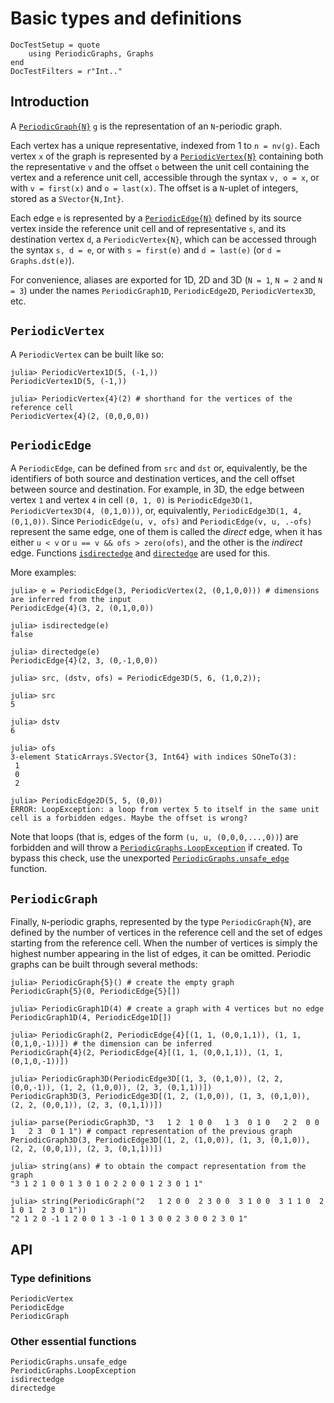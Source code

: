 # Basic types and definitions

```@meta
DocTestSetup = quote
    using PeriodicGraphs, Graphs
end
DocTestFilters = r"Int.."
```

## Introduction

A [`PeriodicGraph{N}`](@ref) `g` is the representation of an `N`-periodic graph.

Each vertex has a unique representative, indexed from 1 to `n = nv(g)`.
Each vertex `x` of the graph is represented by a [`PeriodicVertex{N}`](@ref) containing
both the representative `v` and the offset `o` between the unit cell containing the vertex
and a reference unit cell, accessible through the syntax `v, o = x`, or with `v = first(x)`
and `o = last(x)`.
The offset is a `N`-uplet of integers, stored as a `SVector{N,Int}`.

Each edge `e` is represented by a [`PeriodicEdge{N}`](@ref) defined by its source vertex
inside the reference unit cell and of representative `s`, and its destination vertex `d`, a
`PeriodicVertex{N}`, which can be accessed through the syntax `s, d = e`, or with
`s = first(e)` and `d = last(e)` (or `d = Graphs.dst(e)`).

For convenience, aliases are exported for 1D, 2D and 3D (`N = 1`, `N = 2` and `N = 3`)
under the names `PeriodicGraph1D`, `PeriodicEdge2D`, `PeriodicVertex3D`, etc.

## `PeriodicVertex`

A `PeriodicVertex` can be built like so:

```jldoctest
julia> PeriodicVertex1D(5, (-1,))
PeriodicVertex1D(5, (-1,))

julia> PeriodicVertex{4}(2) # shorthand for the vertices of the reference cell
PeriodicVertex{4}(2, (0,0,0,0))
```

## `PeriodicEdge`

A `PeriodicEdge`, can be defined from `src` and `dst` or, equivalently, be the identifiers
of both source and destination vertices, and the cell offset between source and destination.
For example, in 3D, the edge between vertex `1` and vertex `4` in cell `(0, 1, 0)` is
`PeriodicEdge3D(1, PeriodicVertex3D(4, (0,1,0)))`, or, equivalently,
`PeriodicEdge3D(1, 4, (0,1,0))`. Since `PeriodicEdge(u, v, ofs)` and
`PeriodicEdge(v, u, .-ofs)` represent the same edge, one of them is called the *direct*
edge, when it has either `u < v` or `u == v && ofs > zero(ofs)`, and the other is the
*indirect* edge. Functions [`isdirectedge`](@ref) and [`directedge`](@ref) are used for
this.

More examples:

```jldoctest
julia> e = PeriodicEdge(3, PeriodicVertex(2, (0,1,0,0))) # dimensions are inferred from the input
PeriodicEdge{4}(3, 2, (0,1,0,0))

julia> isdirectedge(e)
false

julia> directedge(e)
PeriodicEdge{4}(2, 3, (0,-1,0,0))

julia> src, (dstv, ofs) = PeriodicEdge3D(5, 6, (1,0,2));

julia> src
5

julia> dstv
6

julia> ofs
3-element StaticArrays.SVector{3, Int64} with indices SOneTo(3):
 1
 0
 2

julia> PeriodicEdge2D(5, 5, (0,0))
ERROR: LoopException: a loop from vertex 5 to itself in the same unit cell is a forbidden edges. Maybe the offset is wrong?
```

Note that loops (that is, edges of the form `(u, u, (0,0,0,...,0))`) are forbidden and will
throw a [`PeriodicGraphs.LoopException`](@ref) if created.
To bypass this check, use the unexported [`PeriodicGraphs.unsafe_edge`](@ref) function.

## `PeriodicGraph`

Finally, `N`-periodic graphs, represented by the type `PeriodicGraph{N}`, are defined by
the number of vertices in the reference cell and the set of edges starting from the
reference cell. When the number of vertices is simply the highest number appearing in the
list of edges, it can be omitted.
Periodic graphs can be built through several methods:

```jldoctest
julia> PeriodicGraph{5}() # create the empty graph
PeriodicGraph{5}(0, PeriodicEdge{5}[])

julia> PeriodicGraph1D(4) # create a graph with 4 vertices but no edge
PeriodicGraph1D(4, PeriodicEdge1D[])

julia> PeriodicGraph(2, PeriodicEdge{4}[(1, 1, (0,0,1,1)), (1, 1, (0,1,0,-1))]) # the dimension can be inferred
PeriodicGraph{4}(2, PeriodicEdge{4}[(1, 1, (0,0,1,1)), (1, 1, (0,1,0,-1))])

julia> PeriodicGraph3D(PeriodicEdge3D[(1, 3, (0,1,0)), (2, 2, (0,0,-1)), (1, 2, (1,0,0)), (2, 3, (0,1,1))])
PeriodicGraph3D(3, PeriodicEdge3D[(1, 2, (1,0,0)), (1, 3, (0,1,0)), (2, 2, (0,0,1)), (2, 3, (0,1,1))])

julia> parse(PeriodicGraph3D, "3   1 2  1 0 0   1 3  0 1 0   2 2  0 0 1   2 3  0 1 1") # compact representation of the previous graph
PeriodicGraph3D(3, PeriodicEdge3D[(1, 2, (1,0,0)), (1, 3, (0,1,0)), (2, 2, (0,0,1)), (2, 3, (0,1,1))])

julia> string(ans) # to obtain the compact representation from the graph
"3 1 2 1 0 0 1 3 0 1 0 2 2 0 0 1 2 3 0 1 1"

julia> string(PeriodicGraph("2   1 2 0 0  2 3 0 0  3 1 0 0  3 1 1 0  2 1 0 1  2 3 0 1"))
"2 1 2 0 -1 1 2 0 0 1 3 -1 0 1 3 0 0 2 3 0 0 2 3 0 1"
```

## API

### Type definitions

```@docs
PeriodicVertex
PeriodicEdge
PeriodicGraph
```

### Other essential functions

```@docs
PeriodicGraphs.unsafe_edge
PeriodicGraphs.LoopException
isdirectedge
directedge
```
